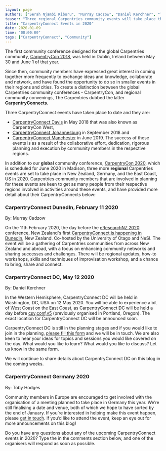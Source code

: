 ```yaml
---
layout: page
authors: ["Serah Njambi Kiburu", "Murray Cadzow", "Daniel Kerchner", "Toby Hodges"]
teaser: "Three regional Carpentries community events will take place this year. Read on and find out if one is scheduled in your region and how to participate in an event near you."
title: "CarpentryConnect Events in 2020"
date: 2020-01-09
time: "00:00:00"
tags: ["CarpentryConnect", "Community"]
---
```


The first community conference designed for the global Carpentries community, [CarpentryCon 2018](https://2018.carpentrycon.org/),  was held in Dublin, Ireland between May 30 and June 1 of that year.

Since then, community members have expressed great interest in coming together more frequently to exchange ideas and knowledge, collaborate and network, and have found the opportunity to do so in smaller events in their regions and cities. To create a distinction between the global Carpentries community conferences - CarpentryCon, and regional community convenings, The Carpentries dubbed the latter **CarpentryConnects**. 

Three CarpentryConnect events have taken place to date and they are:
- [CarpentryConnect Davis](http://ivory.idyll.org/dibsi/CarpentryConWest.html) in May 2018 that was also known as CarpentryCon West, 
- [CarpentryConnect Johannesburg](https://carpentryconnectza.org/) in September 2018 and 
- [CarpentryConnect Manchester](https://www.software.ac.uk/ccmcr19) in June 2019. 
The success of these events is as a result of the collaborative effort, dedication, rigorous planning and execution by community members in the respective regions.

In addition to our **global** community conference, [CarpentryCon 2020](https://2020.carpentrycon.org/), which is scheduled for June 2020 in Madison,  three more **regional** Carpentries events are set to take place in New Zealand, Germany, and the East Coast, US in 2020. Carpentries community members that are involved in planning for these events are keen to get as many people from their respective regions involved in activities around these events, and have provided more detail about their CarpentryConnects below:


### CarpentryConnect DunedIn, February 11 2020

By: Murray Cadzow

On the 11th February 2020, the day before the [eResearchNZ 2020](https://www.eresearchnz2020.org.nz) conference, New Zealand's first [CarpentryConnect is happening in Dunedin](https://www.eventbrite.com/e/nz-carpentry-connect-tickets-79982719467), New Zealand. Co-hosted by the University of Otago and NeSI. The event will be a gathering of Carpentries communities from across New Zealand and abroad, with a focus on enhancing community networks and sharing successes and challenges. There will be regional updates, how-to workshops, skills and techniques of improvisation workshop, and a chance to bring, share and connect.

### CarpentryConnect DC, May 12 2020

By: Daniel Kerchner

In the Western Hemisphere, CarpentryConnect DC will be held in Washington, DC, USA on 12 May 2020.  You will be able to experience a bit of West Coast on the East Coast, as CarpentryConnect DC will be held a day before [csv,conf,v5](https://csvconf.com/) (previously organised in Portland, Oregon). The exact location for CarpentryConnect DC will be announced soon.

CarpentryConnect DC is still in the planning stages and if you would like to join in the planning, [please fill this form](https://forms.gle/xNGTSjZ2BdQfpVrp9) and we will be in touch. We are also keen to hear your ideas for topics and sessions you would like covered on the day. What would you like to learn? What would you like to discuss? Let us know in the same form.

We will continue to share details about CarpentryConnect DC on this blog in the coming weeks.

### CarpentryConnect Germany 2020

By: Toby Hodges

Community members in Europe are encouraged to get involved with the organisation of a meeting planned to take place in Germany this year. We’re still finalising a date and venue, both of which we hope to have sorted by the end of January. If you’re interested in helping make this event happen, please [get in touch](mailto:toby.hodges@embl.de). If you’d like to attend the event, keep an eye out for more announcements on this blog!

Do you have any questions about any of the upcoming CarpentryConnect events in 2020? Type the in the comments section below, and one of the organisers will respond as soon as possible.
